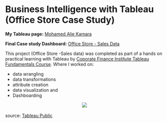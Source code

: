 
# Business Intelligence with Tableau (Office Store Case Study)   

<!-- Link to my Tableau Link--> 
**My Tableau page:** [Mohamed Alie Kamara](https://public.tableau.com/app/profile/mohamed.alie.kamara6326)

**Final Case study Dashboard:** [Office Store - Sales Data](https://kmohamedalie.github.io/Business-Intelligence-Tableau/)


<div> 

This project (Office Store -Sales data) was completed as part of a hands on practical learning with Tableau by [Coporate Finance Institute Tableau Fundamentals Course](https://learn.corporatefinanceinstitute.com/course/tableau-fundamentals). 
Where I worked on:
 -  data wrangling
 -  data transformations
 -  attribute creation
 -  data visualization and 
 -  Dashboarding 
</div> 
  </a>

 <div align="center">
  <a href="https://kmohamedalie.github.io/Business-Intelligence-Tableau/>
      <div
        class="tableauPlaceholder"
        id="viz1692836113500"
        style="position: relative"
      >
        <noscript
          ><a href="#"
            ><img
              alt=" "
              src="https:&#47;&#47;public.tableau.com&#47;static&#47;images&#47;Ta&#47;TableauFundamentals_16927816340900&#47;SalesDashboard&#47;1_rss.png"
              style="border: none" /></a></noscript
        ><object class="tableauViz" style="display: none">
          <param name="host_url" value="https%3A%2F%2Fpublic.tableau.com%2F" />
          <param name="embed_code_version" value="3" />
          <param name="site_root" value="" />
          <param
            name="name"
            value="TableauFundamentals_16927816340900&#47;SalesDashboard"
          />
          <param name="tabs" value="yes" />
          <param name="toolbar" value="yes" />
          <param
            name="static_image"
            value="https:&#47;&#47;public.tableau.com&#47;static&#47;images&#47;Ta&#47;TableauFundamentals_16927816340900&#47;SalesDashboard&#47;1.png"
          />
          <param name="animate_transition" value="yes" />
          <param name="display_static_image" value="yes" />
          <param name="display_spinner" value="yes" />
          <param name="display_overlay" value="yes" />
          <param name="display_count" value="yes" />
          <param name="language" value="en-GB" />
        </object>
      </div>
     
<br>


<div align="left">
source: <a href="https://public.tableau.com/app/profile/mohamed.alie.kamara6326/viz/TableauFundamentals_16927816340900/SalesDashboard">Tableau Public</a>
</div>
